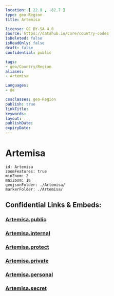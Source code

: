```yaml
---
location: [ 22.8 , -82.7 ] 
type: geo-Region
title: Artemisa

license: CC BY-SA 4.0
source: https://datahub.io/core/country-codes
isDeleted: false
isReadOnly: false
draft: false
confidential: public

tags:
- geo/Country/Region
aliases:
- Artemisa

Languages:
- de

cssclasses: geo-Region
publish: true
linkTitle: 
keywords: 
layout: 
publishDate: 
expiryDate: 
---
```


# Artemisa

```leaflet
id: Artemisa
zoomFeatures: true 
minZoom: 2 
maxZoom: 18
geojsonFolder: ./Artemisa/
markerFolder: ./Artemisa/
```


## Confidential Links & Embeds: 

### [Artemisa.public](/_public/\Earth\Continent\America~Caribbean\Cuba\provinces~CubaArtemisa.public.md) 

### [Artemisa.internal](/_internal/\Earth\Continent\America~Caribbean\Cuba\provinces~CubaArtemisa.internal.md) 

### [Artemisa.protect](/_protect/\Earth\Continent\America~Caribbean\Cuba\provinces~CubaArtemisa.protect.md) 

### [Artemisa.private](/_private/\Earth\Continent\America~Caribbean\Cuba\provinces~CubaArtemisa.private.md) 

### [Artemisa.personal](/_personal/\Earth\Continent\America~Caribbean\Cuba\provinces~CubaArtemisa.personal.md) 

### [Artemisa.secret](/_secret/\Earth\Continent\America~Caribbean\Cuba\provinces~CubaArtemisa.secret.md)

